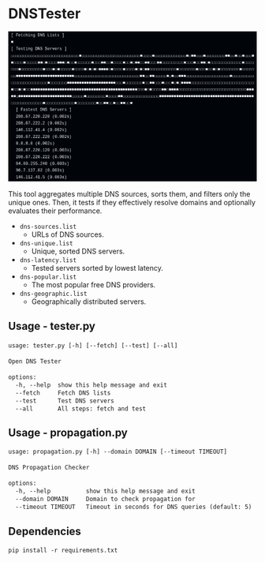 # DNSTester

![OPT](https://github.com/davift/DNSTester/blob/main/image.png)

This tool aggregates multiple DNS sources, sorts them, and filters only the unique ones. Then, it tests if they effectively resolve domains and optionally evaluates their performance.

- `dns-sources.list`
  - URLs of DNS sources.
- `dns-unique.list`
  - Unique, sorted DNS servers.
- `dns-latency.list`
  - Tested servers sorted by lowest latency.
- `dns-popular.list`
  - The most popular free DNS providers.
- `dns-geographic.list`
  - Geographically distributed servers.

## Usage - tester.py

```
usage: tester.py [-h] [--fetch] [--test] [--all]

Open DNS Tester

options:
  -h, --help  show this help message and exit
  --fetch     Fetch DNS lists
  --test      Test DNS servers
  --all       All steps: fetch and test
```

## Usage - propagation.py

```
usage: propagation.py [-h] --domain DOMAIN [--timeout TIMEOUT]

DNS Propagation Checker

options:
  -h, --help          show this help message and exit
  --domain DOMAIN     Domain to check propagation for
  --timeout TIMEOUT   Timeout in seconds for DNS queries (default: 5)
```

## Dependencies

```
pip install -r requirements.txt
```
